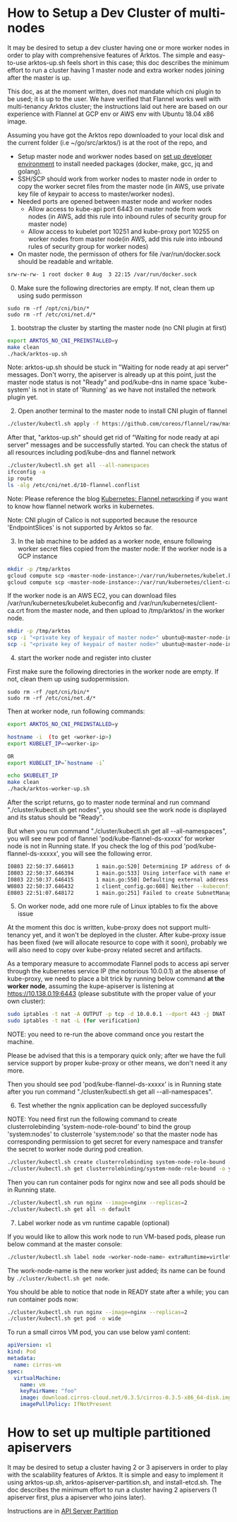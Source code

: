 # How to Setup a Dev Cluster of multi-nodes

It may be desired to setup a dev cluster having one or more worker nodes in order to play with comprehensive features of Arktos. The simple and easy-to-use arktos-up.sh feels short in this case; this doc describes the minimum effort to run a cluster having 1 master node and extra worker nodes joining after the master is up.

This doc, as at the moment written, does not mandate which cni plugin to be used; it is up to the user. We have verified that Flannel works well with multi-tenancy Arktos cluster; the instructions laid out here are based on our experience with Flannel at GCP env or AWS env with Ubuntu 18.04 x86 image.

Assuming you have got the Arktos repo downloaded to your local disk and the current folder (i.e ~/go/src/arktos/) is at the root of the repo, and 

- Setup master node and workwer nodes based on [set up developer environment](setup-dev-env.md) to install needed packages (docker, make, gcc, jq and golang).
- SSH/SCP should work from worker nodes to master node in order to copy the worker secret files from the master node (in AWS, use private key file of keypair to access to master/worker nodes).
- Needed ports are opened between master node and worker nodes
  * Allow access to kube-api port 6443 on master node from work nodes (in AWS, add this rule into inbound rules of security group for master node)
  * Allow access to kubelet port 10251 and kube-proxy port 10255 on worker nodes from master node(in AWS, add this rule into inbound rules of security group for worker nodes)
- On master node, the permisson of others for file /var/run/docker.sock should be readable and writable.

```bash
srw-rw-rw- 1 root docker 0 Aug  3 22:15 /var/run/docker.sock
```

0. Make sure the following directories are empty. If not, clean them up using sudo permisson
```
sudo rm -rf /opt/cni/bin/*
sudo rm -rf /etc/cni/net.d/*
```

1. bootstrap the cluster by starting the master node (no CNI plugin at first)
```bash
export ARKTOS_NO_CNI_PREINSTALLED=y
make clean
./hack/arktos-up.sh
```

Note: arktos-up.sh should be stuck in "Waiting for node ready at api server" messages. Don't worry, the apiserver is already up at this point, just the master node status is not "Ready"  and pod/kube-dns in name space 'kube-system' is not in state of 'Running' as we have not installed the network plugin yet. 

2. Open another terminal to the master node to install CNI plugin of flannel
```bash
./cluster/kubectl.sh apply -f https://github.com/coreos/flannel/raw/master/Documentation/kube-flannel.yml
```

After that, "arktos-up.sh" should get rid of "Waiting for node ready at api server" messages and be successfully started. You can check the status of all resources including pod/kube-dns and flannel network

```bash
./cluster/kubectl.sh get all --all-namespaces
ifcconfig -a
ip route
ls -alg /etc/cni/net.d/10-flannel.conflist
```

Note: Please reference the blog [Kubernetes: Flannel networking](https://blog.laputa.io/kubernetes-flannel-networking-6a1cb1f8ec7c) if you want to know how flannel network works in kubernetes.

Note: CNI plugin of Calico is not supported because the resource 'EndpointSlices' is not supported by Arktos so far.

3. In the lab machine to be added as a worker node, ensure following worker secret files copied from the master node:
If the worker node is a GCP instance  
```bash
mkdir -p /tmp/arktos
gcloud compute scp <master-node-instance>:/var/run/kubernetes/kubelet.kubeconfig /tmp/arktos/
gcloud compute scp <master-node-instance>:/var/run/kubernetes/client-ca.crt /tmp/arktos/
```

If the worker node is an AWS EC2, you can download files /var/run/kubernetes/kubelet.kubeconfig and /var/run/kubernetes/client-ca.crt from the master node, and then upload to /tmp/arktos/ in the worker node.

```bash
mkdir -p /tmp/arktos
scp -i "<private key of keypair of master node>" ubuntu@<master-node-instance>:/var/run/kubernetes/kubelet.kubeconfig /tmp/arktos/kubelet.kubeconfig
scp -i "<private key of keypair of master node>" ubuntu@<master-node-instance>:/var/run/kubernetes/client-ca.crt /tmp/arktos/client-ca.crt
```

4. start the worker node and register into cluster

First make sure the following directories in the worker node are empty. If not, clean them up using sudopermission.
```
sudo rm -rf /opt/cni/bin/*
sudo rm -rf /etc/cni/net.d/*
```

Then at worker node, run following commands:
```bash
export ARKTOS_NO_CNI_PREINSTALLED=y

hostname -i  (to get <worker-ip>)
export KUBELET_IP=<worker-ip>

OR
export KUBELET_IP=`hostname -i`

echo $KUBELET_IP
make clean
./hack/arktos-worker-up.sh
```

After the script returns, go to master node terminal and run command "./cluster/kubectl.sh get nodes", you should see the work node is displayed and its status should be "Ready".

But when you run command "./cluster/kubectl.sh get all --all-namespaces", you will see new pod of flannel 'pod/kube-flannel-ds-xxxxx' for worker node is not in Running state. If you check the log of this pod 'pod/kube-flannel-ds-xxxxx', you will see the following error.

```bash
I0803 22:50:37.646013       1 main.go:520] Determining IP address of default interface
I0803 22:50:37.646394       1 main.go:533] Using interface with name eth0 and address 172.31.2.184
I0803 22:50:37.646415       1 main.go:550] Defaulting external address to interface address (172.31.2.184)
W0803 22:50:37.646432       1 client_config.go:608] Neither --kubeconfig nor --master was specified.  Using the inClusterConfig.  This might not work.
E0803 22:51:07.648172       1 main.go:251] Failed to create SubnetManager: error retrieving pod spec for 'kube-system/kube-flannel-ds-vgftf': Get "https://10.0.0.1:443/api/v1/namespaces/kube-system/pods/kube-flannel-ds-xxxxx": dial tcp 10.0.0.1:443: i/o timeout
```

5. On worker node, add one more rule of Linux iptables to fix the above issue

At the moment this doc is written, kube-proxy does not support multi-tenancy yet, and it won't be deployed in the cluster. After kube-proxy issue has been fixed (we will allocate resource to cope with it soon), probably we will also need to copy over kube-proxy related secret and artifacts.

As a temporary measure to accommodate Flannel pods to access api server through the kubernetes service IP (the notorious 10.0.0.1) at the absense of kube-proxy, we need to place a bit trick by running below command __at the worker node__, assuming the kupe-apiserver is listening at https://10.138.0.19:6443 (please substitute with the proper value of your own cluster):

```bash
sudo iptables -t nat -A OUTPUT -p tcp -d 10.0.0.1 --dport 443 -j DNAT --to-destination 10.138.0.19:6443
sudo iptables -t nat -L (for verification)
```

NOTE: you need to re-run the above command once you restart the machine.

Please be advised that this is a temporary quick only; after we have the full service support by proper kube-proxy or other means, we don't need it any more.

Then you should see pod 'pod/kube-flannel-ds-xxxxx' is in Running state after you run command "./cluster/kubectl.sh get all --all-namespaces". 

6. Test whether the ngnix application can be deployed successfully

NOTE: You need first run the following command to create clusterrolebinding 'system-node-role-bound' to bind the group 'system:nodes' to clusterrole 'system:node' so that the master node has corresponding permission to get secret for every namespace and transfer the secret to worker node during pod creation.

```bash
./cluster/kubectl.sh create clusterrolebinding system-node-role-bound --clusterrole=system:node --group=system:nodes
./cluster/kubectl.sh get clusterrolebinding/system-node-role-bound -o yaml
```

Then you can run container pods for nginx now and see all pods should be in Running state.
```bash
./cluster/kubectl.sh run nginx --image=nginx --replicas=2
./cluster/kubectl.sh get all -n default
```


7. Label worker node as vm runtime capable (optional)

If you would like to allow this work node to run VM-based pods, please run below command at the master console:
```bash
./cluster/kubectl.sh label node <worker-node-name> extraRuntime=virtlet
```
The work-node-name is the new worker just added; its name can be found by ```./cluster/kubectl.sh get node```.

You should be able to notice that node in READY state after a while; you can run container pods now:
```bash
./cluster/kubectl.sh run nginx --image=nginx --replicas=2
./cluster/kubectl.sh get pod -o wide
```

To run a small cirros VM pod, you can use below yaml content:
```yaml
apiVersion: v1
kind: Pod
metadata:
  name: cirros-vm
spec:
  virtualMachine:
    name: vm
    keyPairName: "foo"
    image: download.cirros-cloud.net/0.3.5/cirros-0.3.5-x86_64-disk.img
    imagePullPolicy: IfNotPresent
```

# How to set up multiple partitioned apiservers

It may be desired to setup a cluster having 2 or 3 apiservers in order to play with the scalability features of Arktos. It is simple and easy to implement it using arktos-up.sh, arktos-apiserver-partition.sh, and install-etcd.sh. The  doc describes the minimum effort to run a cluster having 2 apiservers (1 apiserver first, plus a apiserver who joins later).

Instructions are in [API Server Partition](arktos-apiserver-partition.md)
